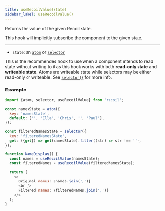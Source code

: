 ```yaml
---
title: useRecoilValue(state)
sidebar_label: useRecoilValue()
---
```


Returns the value of the given Recoil state.

This hook will implicitly subscribe the component to the given state.

---

- `state`: an [`atom`](/docs/api-reference/core/atom) or [`selector`](/docs/api-reference/core/selector)

This is the recommended hook to use when a component intends to read state without writing to it as this hook works with both **read-only state** and **writeable state**. Atoms are writeable state while selectors may be either read-only or writeable. See [`selector()`](/docs/api-reference/core/selector) for more info.

### Example

```javascript
import {atom, selector, useRecoilValue} from 'recoil';

const namesState = atom({
  key: 'namesState',
  default: ['', 'Ella', 'Chris', '', 'Paul'],
});

const filteredNamesState = selector({
  key: 'filteredNamesState',
  get: ({get}) => get(namesState).filter((str) => str !== ''),
});

function NameDisplay() {
  const names = useRecoilValue(namesState);
  const filteredNames = useRecoilValue(filteredNamesState);

  return (
    <>
      Original names: {names.join(',')}
      <br />
      Filtered names: {filteredNames.join(',')}
    </>
  );
}
```
